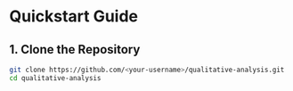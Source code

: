 # Quickstart Guide

## 1. Clone the Repository
```bash
git clone https://github.com/<your-username>/qualitative-analysis.git
cd qualitative-analysis
